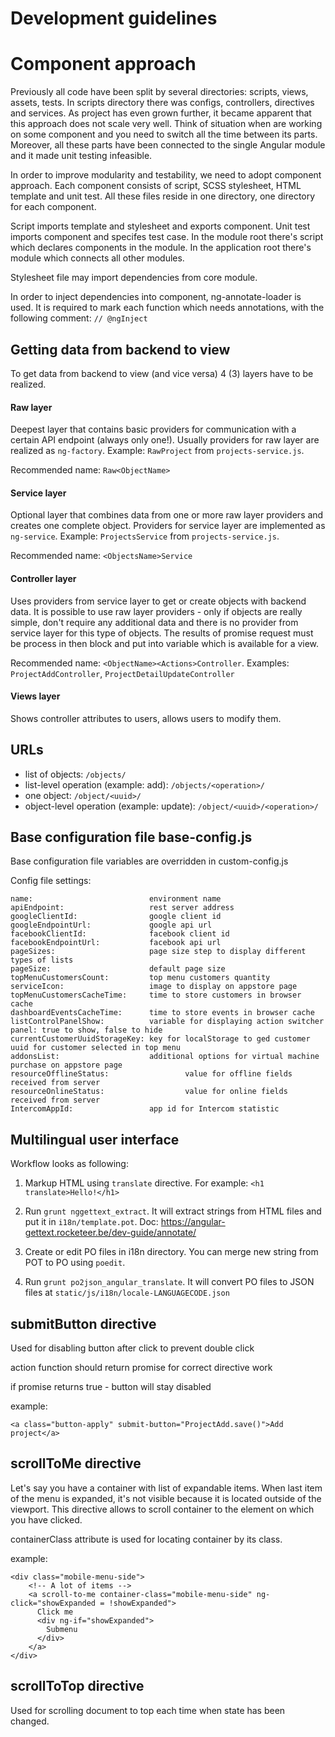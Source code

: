 # Development guidelines

# Component approach

Previously all code have been split by several directories: scripts, views, assets, tests.
In scripts directory there was configs, controllers, directives and services.
As project has even grown further, it became apparent that this approach does not scale very well.
Think of situation when are working on some component and you need to switch all the time between its parts.
Moreover, all these parts have been connected to the single Angular module and it made unit testing infeasible.

In order to improve modularity and testability, we need to adopt component approach.
Each component consists of script, SCSS stylesheet, HTML template and unit test.
All these files reside in one directory, one directory for each component.

Script imports template and stylesheet and exports component.
Unit test imports component and specifes test case.
In the module root there's script which declares components in the module.
In the application root there's module which connects all other modules.

Stylesheet file may import dependencies from core module.

In order to inject dependencies into component, ng-annotate-loader is used.
It is required to mark each function which needs annotations, with the following comment: `// @ngInject`

## Getting data from backend to view

To get data from backend to view (and vice versa) 4 (3) layers have to be realized.

#### Raw layer

Deepest layer that contains basic providers for communication with a certain API endpoint (always only one!).
Usually providers for raw layer are realized as `ng-factory`. Example: `RawProject` from `projects-service.js`.

Recommended name: `Raw<ObjectName>`

#### Service layer

Optional layer that combines data from one or more raw layer providers and creates one complete object.
Providers for service layer are implemented as `ng-service`. Example: `ProjectsService` from `projects-service.js`.

Recommended name: `<ObjectsName>Service`

#### Controller layer

Uses providers from service layer to get or create objects with backend data.
It is possible to use raw layer providers - only if objects are really simple, don't require any additional data
and there is no provider from service layer for this type of objects.
The results of promise request must be process in then block and put into variable which is available for a view.

Recommended name: `<ObjectName><Actions>Controller`. Examples: `ProjectAddController`, `ProjectDetailUpdateController`

#### Views layer

Shows controller attributes to users, allows users to modify them.

## URLs

 - list of objects: `/objects/`
 - list-level operation (example: add): `/objects/<operation>/`
 - one object: `/object/<uuid>/`
 - object-level operation (example: update): `/object/<uuid>/<operation>/`

## Base configuration file base-config.js

Base configuration file variables are overridden in custom-config.js

Config file settings:

    name:                          environment name  
    apiEndpoint:                   rest server address   
    googleClientId:                google client id   
    googleEndpointUrl:             google api url   
    facebookClientId:              facebook client id   
    facebookEndpointUrl:           facebook api url   
    pageSizes:                     page size step to display different types of lists   
    pageSize:                      default page size   
    topMenuCustomersCount:         top menu customers quantity  
    serviceIcon:                   image to display on appstore page  
    topMenuCustomersCacheTime:     time to store customers in browser cache  
    dashboardEventsCacheTime:      time to store events in browser cache  
    listControlPanelShow:          variable for displaying action switcher panel: true to show, false to hide 
    currentCustomerUuidStorageKey: key for localStorage to ged customer uuid for customer selected in top menu 
    addonsList:                    additional options for virtual machine purchase on appstore page
    resourceOfflineStatus:                 value for offline fields received from server
    resourceOnlineStatus:                  value for online fields received from server
    IntercomAppId:                 app id for Intercom statistic
 

## Multilingual user interface

Workflow looks as following:

 1. Markup HTML using `translate` directive. For example:
`<h1 translate>Hello!</h1>`

 2. Run `grunt nggettext_extract`. It will extract strings from HTML files and put it in `i18n/template.pot`. Doc: https://angular-gettext.rocketeer.be/dev-guide/annotate/

 3. Create or edit PO files in i18n directory. You can merge new string from POT to PO using `poedit`.

 4. Run `grunt po2json_angular_translate`. It will convert PO files to JSON files at `static/js/i18n/locale-LANGUAGECODE.json`


## submitButton directive

Used for disabling button after click to prevent double click

action function should return promise for correct directive work

if promise returns true - button will stay disabled

example:

    <a class="button-apply" submit-button="ProjectAdd.save()">Add project</a>

## scrollToMe directive

Let's say you have a container with list of expandable items.
When last item of the menu is expanded, it's not visible because it is located outside of the viewport.
This directive allows to scroll container to the element on which you have clicked.

containerClass attribute is used for locating container by its class.

example:

    <div class="mobile-menu-side">
        <!-- A lot of items -->
        <a scroll-to-me container-class="mobile-menu-side" ng-click="showExpanded = !showExpanded">
          Click me
          <div ng-if="showExpanded">
            Submenu
          </div>
        </a>
    </div>

## scrollToTop directive

Used for scrolling document to top each time when state has been changed.
